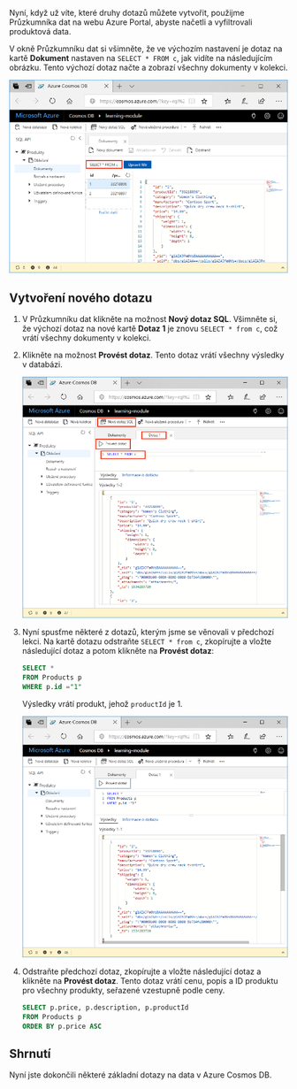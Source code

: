 Nyní, když už víte, které druhy dotazů můžete vytvořit, použijme Průzkumníka dat na webu Azure Portal, abyste načetli a vyfiltrovali produktová data.

V okně Průzkumníku dat si všimněte, že ve výchozím nastavení je dotaz na kartě **Dokument** nastaven na `SELECT * FROM c`, jak vidíte na následujícím obrázku. Tento výchozí dotaz načte a zobrazí všechny dokumenty v kolekci.

![Výchozí dotaz v Průzkumníku dat je SELECT * FROM c](../media/5-azure-cosmosdb-data-explorer-query.png)

## <a name="create-a-new-query"></a>Vytvoření nového dotazu

1. V Průzkumníku dat klikněte na možnost **Nový dotaz SQL**. Všimněte si, že výchozí dotaz na nové kartě **Dotaz 1** je znovu `SELECT * from c`, což vrátí všechny dokumenty v kolekci. 

1. Klikněte na možnost **Provést dotaz**. Tento dotaz vrátí všechny výsledky v databázi.

    ![Změna výchozího dotazu přidáním „ORDER BY c._ts DESC“ a kliknutím na Použít filtr](../media/5-azure-cosmosdb-data-explorer-edit-query.png)

2. Nyní spusťme některé z dotazů, kterým jsme se věnovali v předchozí lekci. Na kartě dotazu odstraňte `SELECT * from c`, zkopírujte a vložte následující dotaz a potom klikněte na **Provést dotaz**:

    ```sql
    SELECT * 
    FROM Products p 
    WHERE p.id ="1"
    ```

    Výsledky vrátí produkt, jehož `productId` je 1.

    ![Dotaz na id 1](../media/5-azure-cosmosdb-data-explorer-query-by-id.png)

3. Odstraňte předchozí dotaz, zkopírujte a vložte následující dotaz a klikněte na **Provést dotaz**. Tento dotaz vrátí cenu, popis a ID produktu pro všechny produkty, seřazené vzestupně podle ceny.
 
    ```sql
    SELECT p.price, p.description, p.productId 
    FROM Products p 
    ORDER BY p.price ASC
    ```

## <a name="summary"></a>Shrnutí

Nyní jste dokončili některé základní dotazy na data v Azure Cosmos DB. 